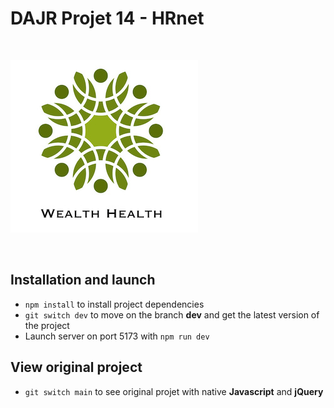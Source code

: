 # DAJR Projet 14 - HRnet

<br/>

![](public/HRnet_logo.jpg)

<br/>


## Installation and launch

- `npm install` to install project dependencies
- `git switch dev` to move on the branch **dev** and get the latest version of the project
- Launch server on port 5173 with `npm run dev`

## View original project
- `git switch main` to see original projet with native **Javascript** and **jQuery**
